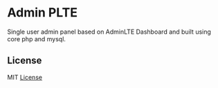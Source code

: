 # Admin PLTE
Single user admin panel based on AdminLTE Dashboard and built using core php and mysql.

## License
MIT [License]('LICENSE.md')